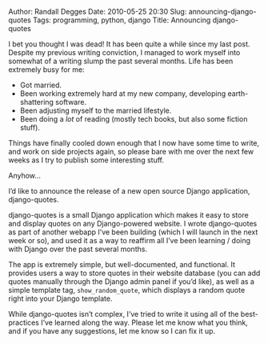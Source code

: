 Author: Randall Degges
Date: 2010-05-25 20:30
Slug: announcing-django-quotes
Tags: programming, python, django
Title: Announcing django-quotes


I bet you thought I was dead! It has been quite a while since my last post.
Despite my previous writing conviction, I managed to work myself into somewhat
of a writing slump the past several months. Life has been extremely busy for me:

-   Got married.
-   Been working extremely hard at my new company, developing earth-shattering
    software.
-   Been adjusting myself to the married lifestyle.
-   Been doing a *lot* of reading (mostly tech books, but also some fiction
    stuff).

Things have finally cooled down enough that I now have some time to write, and
work on side projects again, so please bare with me over the next few weeks as I
try to publish some interesting stuff.

Anyhow…

I’d like to announce the release of a new open source Django application,
django-quotes.

django-quotes is a small Django application which makes it easy to store and
display quotes on any Django-powered website. I wrote django-quotes as part of
another webapp I’ve been building (which I will launch in the next week or so),
and used it as a way to reaffirm all I’ve been learning / doing with Django over
the past several months.

The app is extremely simple, but well-documented, and functional. It provides
users a way to store quotes in their website database (you can add quotes
manually through the Django admin panel if you’d like), as well as a simple
template tag, `show_random_quote`, which displays a random quote right into your
Django template.

While django-quotes isn’t complex, I’ve tried to write it using all of the
best-practices I’ve learned along the way. Please let me know what you think,
and if you have any suggestions, let me know so I can fix it up.
